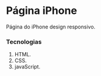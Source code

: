 # Página iPhone

Página do iPhone design responsivo.

### Tecnologias

1. HTML.
2. CSS.
3. javaScript.
